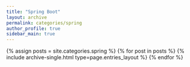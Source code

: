 ```yaml
---
title: "Spring Boot"
layout: archive
permalink: categories/spring
author_profile: true
sidebar_main: true
---
```



{% assign posts = site.categories.spring %}
{% for post in posts %} {% include archive-single.html type=page.entries_layout %} {% endfor %}
